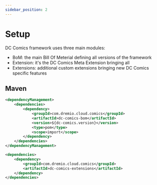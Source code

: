 ```yaml
---
sidebar_position: 2
---
```


# Setup

DC Comics framework uses three main modules:

* BoM: the main Bill Of Meterial defining all versions of the framework
* Extension: it's the DC Comics Meta Extension bringing all 
* Extensions: additional custom extensions bringing new DC Comics specific features


## Maven

```xml
<dependencyManagement>
	<dependencies>
		<dependency>
			<groupId>com.dremio.cloud.comics</groupId>
			<artifactId>dc-comics-bom</artifactId>
			<version>${dc-comics.version}</version>
			<type>pom</type>
			<scope>import</scope>
		</dependency>
	</dependencies>
</dependencyManagement>

<dependencies>
	<dependency>
		<groupId>com.dremio.cloud.comics</groupId>
		<artifactId>dc-comics-extensions</artifactId>
	</dependency>
</dependencies>
```

